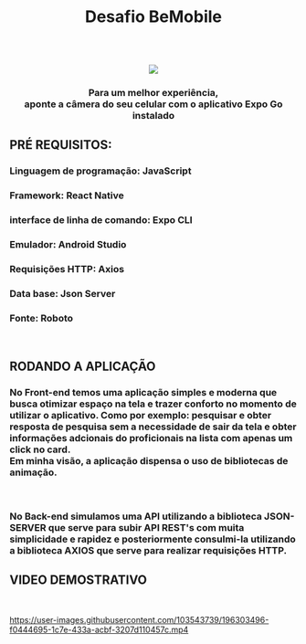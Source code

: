 <h1 align="center">Desafio BeMobile</h1>
<br>
<br>
<p align="center">
<img src="https://user-images.githubusercontent.com/103543739/196267550-a05913fc-044d-4208-a978-9ee2194be065.png">
</p>

<h3 font-size="12px" align="center"> Para um melhor experiência, <br>
aponte a câmera do seu celular com o aplicativo Expo Go instalado </h3>


<h2>PRÉ REQUISITOS:</>
<h3> Linguagem de programação: JavaScript </h3>
<h3> Framework: React Native </h3>
<h3> interface de linha de comando: Expo CLI </h3>
<h3> Emulador: Android Studio </h3>
<h3> Requisições HTTP: Axios </h3>
<h3> Data base: Json Server</h3>
<h3> Fonte: Roboto</h3>

<br>

<h2>RODANDO A APLICAÇÃO</h2>

<h3> No Front-end temos uma aplicação simples e  moderna que busca otimizar espaço na tela e trazer 
conforto no momento de utilizar o aplicativo. Como por exemplo: pesquisar e obter resposta de pesquisa 
sem a necessidade de sair da tela e obter informações adcionais do proficionais na lista com apenas um click no card. <br>
Em minha visão, a aplicação dispensa o uso de bibliotecas de animação. 
</h3>
<br>
<h3>No Back-end simulamos uma API utilizando a biblioteca JSON-SERVER que serve para subir API REST's com muita simplicidade
e rapidez e posteriormente consulmi-la utilizando a biblioteca AXIOS que serve para realizar requisições HTTP.
</h3>



<h2>VIDEO DEMOSTRATIVO</h2>
<br>


https://user-images.githubusercontent.com/103543739/196303496-f0444695-1c7e-433a-acbf-3207d110457c.mp4



